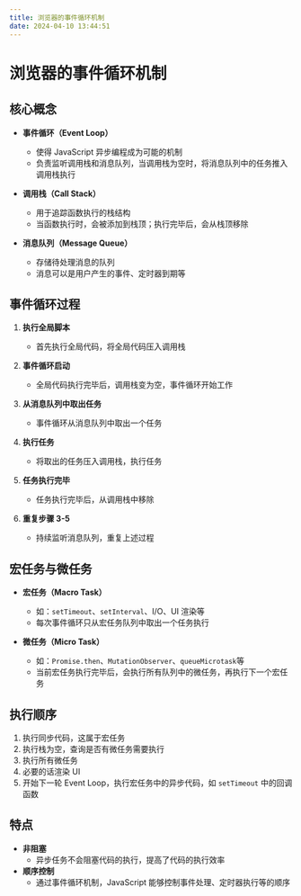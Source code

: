 ```yaml
---
title: 浏览器的事件循环机制
date: 2024-04-10 13:44:51
---
```

# 浏览器的事件循环机制

## 核心概念

- **事件循环（Event Loop）**
  - 使得 JavaScript 异步编程成为可能的机制
  - 负责监听调用栈和消息队列，当调用栈为空时，将消息队列中的任务推入调用栈执行

- **调用栈（Call Stack）**
  - 用于追踪函数执行的栈结构
  - 当函数执行时，会被添加到栈顶；执行完毕后，会从栈顶移除

- **消息队列（Message Queue）**
  - 存储待处理消息的队列
  - 消息可以是用户产生的事件、定时器到期等

## 事件循环过程

1. **执行全局脚本**
   - 首先执行全局代码，将全局代码压入调用栈

2. **事件循环启动**
   - 全局代码执行完毕后，调用栈变为空，事件循环开始工作

3. **从消息队列中取出任务**
   - 事件循环从消息队列中取出一个任务

4. **执行任务**
   - 将取出的任务压入调用栈，执行任务

5. **任务执行完毕**
   - 任务执行完毕后，从调用栈中移除

6. **重复步骤 3-5**
   - 持续监听消息队列，重复上述过程

## 宏任务与微任务

- **宏任务（Macro Task）**
  - 如：`setTimeout`、`setInterval`、I/O、UI 渲染等
  - 每次事件循环只从宏任务队列中取出一个任务执行

- **微任务（Micro Task）**
  - 如：`Promise.then`、`MutationObserver`、`queueMicrotask`等
  - 当前宏任务执行完毕后，会执行所有队列中的微任务，再执行下一个宏任务

## 执行顺序

1. 执行同步代码，这属于宏任务
2. 执行栈为空，查询是否有微任务需要执行
3. 执行所有微任务
4. 必要的话渲染 UI
5. 开始下一轮 Event Loop，执行宏任务中的异步代码，如 `setTimeout` 中的回调函数

## 特点

- **非阻塞**
  - 异步任务不会阻塞代码的执行，提高了代码的执行效率
- **顺序控制**
  - 通过事件循环机制，JavaScript 能够控制事件处理、定时器执行等的顺序